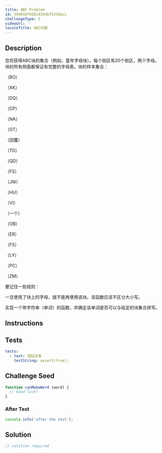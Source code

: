 ```yaml
---
title: ABC Problem
id: 594810f028c0303b75339acc
challengeType: 5
videoUrl: ''
localeTitle: ABC问题
---
```


## Description
<section id="description"><p>您将获得ABC块的集合（例如，童年字母块）。每个街区有20个街区，两个字母。块的所有侧面都保证有完整的字母表。块的样本集合： </p><p> （BO） </p><p> （XK） </p><p> （DQ） </p><p> （CP） </p><p> （NA） </p><p> （GT） </p><p> （回覆） </p><p> （TG） </p><p> （QD） </p><p> （FS） </p><p> （JW） </p><p> （HU） </p><p> （VI） </p><p> （一个） </p><p> （OB） </p><p> （ER） </p><p> （FS） </p><p> （LY） </p><p> （PC） </p><p> （ZM） </p><p>要记住一些规则： </p>一旦使用了块上的字母，就不能再使用该块。该函数应该不区分大小写。 <p>实现一个带字符串（单词）的函数，并确定该单词是否可以与给定的块集合拼写。 </p></section>

## Instructions
<section id="instructions">
</section>

## Tests
<section id='tests'>

```yml
tests:
  - text: 測試文本
    testString: assert(true);

```

</section>

## Challenge Seed
<section id='challengeSeed'>

<div id='js-seed'>

```js
function canMakeWord (word) {
  // Good luck!
}

```

</div>


### After Test
<div id='js-teardown'>

```js
console.info('after the test');
```

</div>

</section>

## Solution
<section id='solution'>

```js
// solution required
```
</section>
